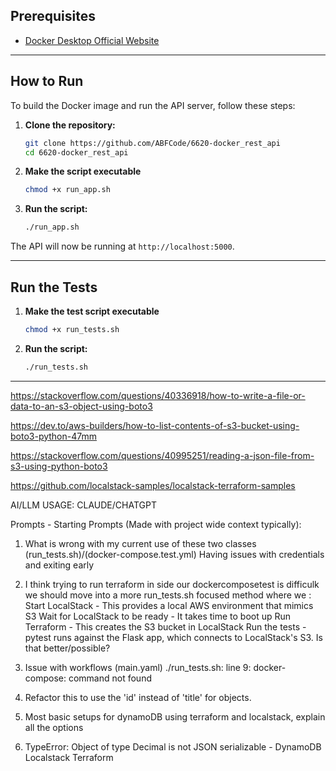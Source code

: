 ## Prerequisites

- [Docker Desktop Official Website](https://www.docker.com/products/docker-desktop)

---

## How to Run

To build the Docker image and run the API server, follow these steps:

1.  **Clone the repository:**

    ```sh
    git clone https://github.com/ABFCode/6620-docker_rest_api
    cd 6620-docker_rest_api
    ```

2.  **Make the script executable**

    ```sh
    chmod +x run_app.sh
    ```

3.  **Run the script:**
    ```sh
    ./run_app.sh
    ```

The API will now be running at `http://localhost:5000`.

---

## Run the Tests

1.  **Make the test script executable**

    ```sh
    chmod +x run_tests.sh
    ```

2.  **Run the script:**
    ```sh
    ./run_tests.sh
    ```

---

https://stackoverflow.com/questions/40336918/how-to-write-a-file-or-data-to-an-s3-object-using-boto3

https://dev.to/aws-builders/how-to-list-contents-of-s3-bucket-using-boto3-python-47mm

https://stackoverflow.com/questions/40995251/reading-a-json-file-from-s3-using-python-boto3

https://github.com/localstack-samples/localstack-terraform-samples

AI/LLM USAGE:
CLAUDE/CHATGPT 

Prompts - Starting Prompts (Made with project wide context typically): 
1. What is wrong with my current use of these two classes (run_tests.sh)/(docker-compose.test.yml) Having issues with credentials and exiting early

2. I think trying to run terraform in side our dockercomposetest is difficulk we should move into a more run_tests.sh focused method where we : Start LocalStack - This provides a local AWS environment that mimics S3
Wait for LocalStack to be ready - It takes time to boot up
Run Terraform - This creates the S3 bucket in LocalStack
Run the tests - pytest runs against the Flask app, which connects to LocalStack's S3. Is that better/possible?

3. Issue with workflows (main.yaml) 
./run_tests.sh: line 9: docker-compose: command not found

4. Refactor this to use the 'id' instead of 'title' for objects. 


5. Most basic setups for dynamoDB using terraform and localstack, explain all the options

6. TypeError: Object of type Decimal is not JSON serializable - DynamoDB Localstack Terraform

 